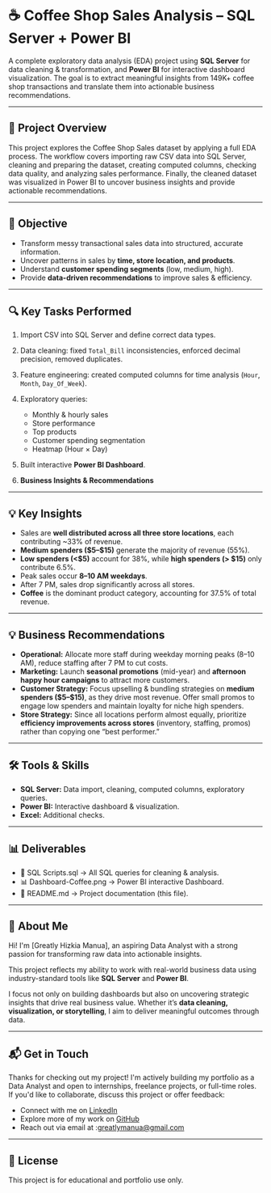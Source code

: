 # ☕ Coffee Shop Sales Analysis – SQL Server + Power BI

A complete exploratory data analysis (EDA) project using **SQL Server** for data cleaning & transformation, and **Power BI** for interactive dashboard visualization. The goal is to extract meaningful insights from 149K+ coffee shop transactions and translate them into actionable business recommendations.

---

## 📌 Project Overview

This project explores the Coffee Shop Sales dataset by applying a full EDA process. The workflow covers importing raw CSV data into SQL Server, cleaning and preparing the dataset, creating computed columns, checking data quality, and analyzing sales performance. Finally, the cleaned dataset was visualized in Power BI to uncover business insights and provide actionable recommendations.

---

## 🎯 Objective

* Transform messy transactional sales data into structured, accurate information.
* Uncover patterns in sales by **time, store location, and products**.
* Understand **customer spending segments** (low, medium, high).
* Provide **data-driven recommendations** to improve sales & efficiency.

---

## 🔍 Key Tasks Performed

1. Import CSV into SQL Server and define correct data types.
2. Data cleaning: fixed `Total_Bill` inconsistencies, enforced decimal precision, removed duplicates.
3. Feature engineering: created computed columns for time analysis (`Hour`, `Month`, `Day_Of_Week`).
4. Exploratory queries:

   * Monthly & hourly sales
   * Store performance
   * Top products
   * Customer spending segmentation
   * Heatmap (Hour × Day)
5. Built interactive **Power BI Dashboard**.
6. **Business Insights & Recommendations**

---

## 💡 Key Insights

* Sales are **well distributed across all three store locations**, each contributing \~33% of revenue.
* **Medium spenders (\$5–\$15)** generate the majority of revenue (55%).
* **Low spenders (<\$5)** account for 38%, while **high spenders (> \$15)** only contribute 6.5%.
* Peak sales occur **8–10 AM weekdays**.
* After 7 PM, sales drop significantly across all stores.
* **Coffee** is the dominant product category, accounting for 37.5% of total revenue.

---

## 💡 Business Recommendations

* **Operational:** Allocate more staff during weekday morning peaks (8–10 AM), reduce staffing after 7 PM to cut costs.
* **Marketing:** Launch **seasonal promotions** (mid-year) and **afternoon happy hour campaigns** to attract more customers.
* **Customer Strategy:** Focus upselling & bundling strategies on **medium spenders (\$5–\$15)**, as they drive most revenue. Offer small promos to engage low spenders and maintain loyalty for niche high spenders.
* **Store Strategy:** Since all locations perform almost equally, prioritize **efficiency improvements across stores** (inventory, staffing, promos) rather than copying one “best performer.”

---

## 🛠️ Tools & Skills

* **SQL Server:** Data import, cleaning, computed columns, exploratory queries.
* **Power BI:** Interactive dashboard & visualization.
* **Excel:** Additional checks.

---

## 📊 Deliverables

* 📄 SQL Scripts.sql → All SQL queries for cleaning & analysis.
* 📊 Dashboard-Coffee.png → Power BI interactive Dashboard.
* 📝 README.md → Project documentation (this file).

---

## 🌟 About Me

Hi! I'm \[Greatly Hizkia Manua], an aspiring Data Analyst with a strong passion for transforming raw data into actionable insights.

This project reflects my ability to work with real-world business data using industry-standard tools like **SQL Server** and **Power BI**.

I focus not only on building dashboards but also on uncovering strategic insights that drive real business value. Whether it’s **data cleaning, visualization, or storytelling**, I aim to deliver meaningful outcomes through data.

---

## 📬 Get in Touch
Thanks for checking out my project! I'm actively building my portfolio as a Data Analyst and open to internships, freelance projects, or full-time roles.
If you'd like to collaborate, discuss this project or offer feedback:
* Connect with me on [LinkedIn](https://www.linkedin.com/in/greatlyhizkiamanua/)
* Explore more of my work on [GitHub](https://github.com/GreatlyHizkia)
* Reach out via email at :greatlymanua@gmail.com

---

## 📌 License

This project is for educational and portfolio use only.
